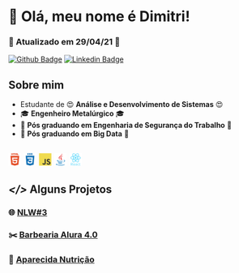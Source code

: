 # 👋 Olá, meu nome é Dimitri!

### 📆 Atualizado em 29/04/21 📆

[![Github Badge](https://img.shields.io/badge/-Github-000?style=for-the-badge&logo=Github&logoColor=white&link=https://github.com/DimitriMll)](https://github.com/DimitriMll)
[![Linkedin Badge](https://img.shields.io/badge/-LinkedIn-blue?style=for-the-badge&logo=Linkedin&logoColor=white&link=https://www.linkedin.com/in/dimitrimll/)](https://www.linkedin.com/in/dimitrimll/)

## Sobre mim
- Estudante de 😍 **Análise e Desenvolvimento de Sistemas** 😍
- 🎓 **Engenheiro Metalúrgico** 🎓 
- 🚧 **Pós graduando em Engenharia de Segurança do Trabalho** 🚧  
- 📁 **Pós graduando em Big Data** 📁

## <img src="https://raw.githubusercontent.com/devicons/devicon/master/icons/html5/html5-plain-wordmark.svg" alt="html5"  width="25" height="25"/>  <img src="https://raw.githubusercontent.com/devicons/devicon/master/icons/css3/css3-plain-wordmark.svg" alt="css3"  width="25" height="25"/>  <img src="https://raw.githubusercontent.com/devicons/devicon/master/icons/javascript/javascript-original.svg" alt="javascript" width="25" height="25"/>  <img src="https://raw.githubusercontent.com/devicons/devicon/master/icons/java/java-original.svg" alt="java" width="25" height="25"/>  <img src="https://github.com/devicons/devicon/blob/master/icons/react/react-original-wordmark.svg" alt="react" width="25" height="25"/>


## ***</>*** Alguns Projetos

### 🌐 [NLW#3](https://github.com/DimitriMll/nlw03)

### ✂️ [Barbearia Alura 4.0](https://github.com/DimitriMll/barbearia-alura-4)

### 🍴 [Aparecida Nutrição](https://github.com/DimitriMll/aparecida-nutricao-js)
